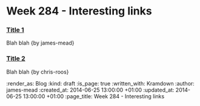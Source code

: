 Week 284 - Interesting links
============================

### [Title 1](https://example.com/1)

Blah blah {by james-mead}


### [Title 2](https://example.com/2)

Blah blah {by chris-roos}



:render_as: Blog
:kind: draft
:is_page: true
:written_with: Kramdown
:author: james-mead
:created_at: 2014-06-25 13:00:00 +01:00
:updated_at: 2014-06-25 13:00:00 +01:00
:page_title: Week 284 - Interesting links
